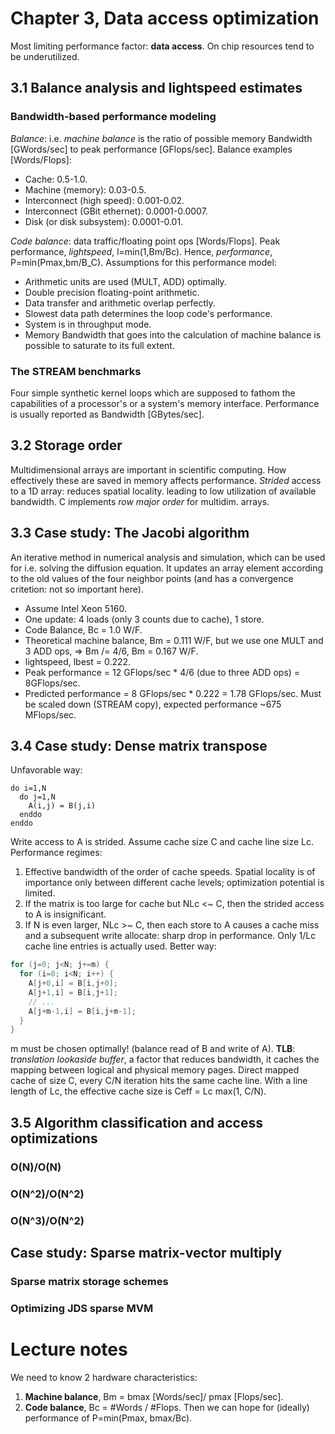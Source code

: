 # Chapter 3, Data access optimization
Most limiting performance factor: **data access**. On chip resources tend to be underutilized.
## 3.1 Balance analysis and lightspeed estimates
### Bandwidth-based performance modeling
*Balance*: i.e. *machine balance* is the ratio of possible memory Bandwidth [GWords/sec] to peak performance [GFlops/sec]. Balance examples [Words/Flops]:
* Cache: 0.5-1.0.
* Machine (memory): 0.03-0.5.
* Interconnect (high speed): 0.001-0.02.
* Interconnect (GBit ethernet): 0.0001-0.0007.
* Disk (or disk subsystem): 0.0001-0.01.

*Code balance*: data traffic/floating point ops [Words/Flops].
Peak performance, *lightspeed*, l=min(1,Bm/Bc). Hence, *performance*, P=min(Pmax,bm/B_C). Assumptions for this performance model:

* Arithmetic units are used (MULT, ADD) optimally.
* Double precision floating-point arithmetic.
* Data transfer and arithmetic overlap perfectly.
* Slowest data path determines the loop code's performance.
* System is in throughput mode.
* Memory Bandwidth that goes into the calculation of machine balance is possible to saturate to its full extent.

### The STREAM benchmarks
Four simple synthetic kernel loops which are supposed to fathom the capabilities of a processor's or a system's memory interface. Performance is usually reported as Bandwidth [GBytes/sec].

## 3.2 Storage order
Multidimensional arrays are important in scientific computing. How effectively these are saved in memory affects performance. *Strided* access to a 1D array: reduces spatial locality. leading to low utilization of available bandwidth. C implements *row major order* for multidim. arrays.

## 3.3 Case study: The Jacobi algorithm
An iterative method in numerical analysis and simulation, which can be used for i.e. solving the diffusion equation. It updates an array element according to the old values of the four neighbor points (and has a convergence critetion: not so important here).
* Assume Intel Xeon 5160.
* One update: 4 loads (only 3 counts due to cache), 1 store.
* Code Balance, Bc = 1.0 W/F.
* Theoretical machine balance, Bm = 0.111 W/F, but we use one MULT and 3 ADD ops, => Bm /= 4/6, Bm = 0.167 W/F.
* lightspeed, lbest = 0.222.
* Peak performance = 12 GFlops/sec * 4/6 (due to three ADD ops) = 8GFlops/sec.
* Predicted performance = 8 GFlops/sec * 0.222 = 1.78 GFlops/sec. Must be scaled down (STREAM copy), expected performance ~675 MFlops/sec.

## 3.4 Case study: Dense matrix transpose
Unfavorable way:
```
do i=1,N
  do j=1,N
    A(i,j) = B(j,i)
  enddo
enddo
```
Write access to A is strided. Assume cache size C and cache line size Lc. Performance regimes:
1. Effective bandwidth of the order of cache speeds. Spatial locality is of importance only between different cache levels; optimization potential is limited.
2. If the matrix is too large for cache but NLc <~ C, then the strided access to A is insignificant.
3. If N is even larger, NLc >~ C, then each store to A causes a cache miss and a subsequent write allocate: sharp drop in performance. Only 1/Lc cache line entries is actually used.
Better way:
```c
for (j=0; j<N; j+=m) {
  for (i=0; i<N; i++) {
    A[j+0,i] = B[i,j+0];
    A[j+1,i] = B[i,j+1];
    // ...
    A[j+m-1,i] = B[i,j+m-1];
  }
}
```
m must be chosen optimally! (balance read of B and write of A).
**TLB**: *translation lookaside buffer*, a factor that reduces bandwidth, it caches the mapping between logical and physical memory pages. Direct mapped cache of size C, every C/N iteration hits the same cache line. With a line length of Lc, the effective cache size is Ceff = Lc max(1, C/N).


## 3.5 Algorithm classification and access optimizations
### O(N)/O(N)
### O(N^2)/O(N^2)
### O(N^3)/O(N^2)

## Case study: Sparse matrix-vector multiply
### Sparse matrix storage schemes
### Optimizing JDS sparse MVM


# Lecture notes
We need to know 2 hardware characteristics:
1. **Machine balance**, Bm = bmax [Words/sec]/ pmax [Flops/sec].
2. **Code balance**, Bc = #Words / #Flops.
Then we can hope for (ideally) performance of P=min(Pmax, bmax/Bc).
